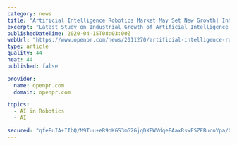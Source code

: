 ```yaml
---
category: news
title: "Artificial Intelligence Robotics Market May Set New Growth| Intel, IBM, Microsoft"
excerpt: "Latest Study on Industrial Growth of Artificial Intelligence Robotics Market 2019 2025 A detailed study accumulated to offer Latest insights about acute features of the Artificial Intelligence Robotics market The report contains different market predictions related to market size revenue"
publishedDateTime: 2020-04-15T08:03:00Z
webUrl: "https://www.openpr.com/news/2011270/artificial-intelligence-robotics-market-may-set-new-growth"
type: article
quality: 44
heat: 44
published: false

provider:
  name: openpr.com
  domain: openpr.com

topics:
  - AI in Robotics
  - AI

secured: "qfeFuIA+IIbQ/M9Tuu+eR9oKGS3mG2GjqDXPWVdqeEAaxRswFSZFBucnYpa/0PUMjjZ3nvdzdlyqd1UNWfeqx4V/hEo8wz0n4DWbF19Mnp36JBVweEnH2MxmBiKoOvX0jBJ3mF2WRG53glk3TGBA56BdPjXGjOecwIGcVWuLQ7YSNAtdF3ZQalvnAfChMk7ogXypz6phJo+Smf+vMilp8fBux/EvR7jMguraAnThdXExvoR5MOMXt0Cv5yAOh35scCiF0Tg2gL5BZZvc1FNgXS1Q+6oIIToWIzWGU4t1bVp74aJ4oVby1pDO7oAQovJYhVl3gWFVOK/Fb9BMFqHXp4I2LlREMdiQkMQTWRUrqNS1l8ukk8RtbK3Upm4JgM7GvITQsyiWAKt2dYJu7nv+D9yMaYw2GLJMZMsyd1fmGlyay4oY7mChOC9gim9aI+LOwbR+o5dkTT3AdOZ44bhFM/xmH457rOWYjZ+YpPHn6SY=;zSKQqW5UTxhD1hT5Ps2WTA=="
---
```


